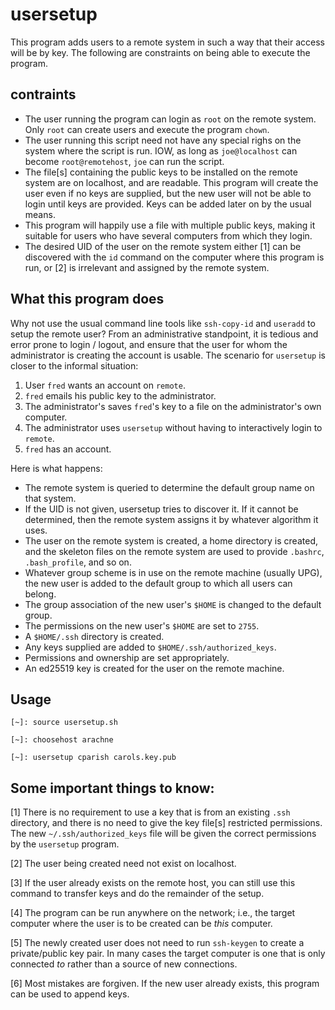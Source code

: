 # usersetup

This program adds users to a remote system in such a way that their
access will be by key. The following are constraints on being able to
execute the program.

## contraints

- The user running the program can login as `root` on the remote system.
    Only `root` can create users and execute the program `chown`.
- The user running this script need not have any special righs on the system where the script is run. IOW,
    as long as `joe@localhost` can become `root@remotehost`, `joe` can run the script.
- The file[s] containing the public keys to be installed on the remote
    system are on localhost, and are readable. This program will create the
    user even if no keys are supplied, but the new user will not be able
    to login until keys are provided. Keys can be added later on by the
    usual means.
- This program will happily use a file with multiple public keys, making
    it suitable for users who have several computers from which they login.
- The desired UID of the user on the remote system either [1] can be discovered
    with the `id` command on the computer where this program is run, or
    [2] is irrelevant and assigned by the remote system.

## What this program does

Why not use the usual command line tools like `ssh-copy-id` and `useradd`
to setup the remote user? From an administrative standpoint, it is tedious
and error prone to login / logout, and ensure that the user for whom
the administrator is creating the account is usable.  The scenario for
`usersetup` is closer to the informal situation:

1. User `fred` wants an account on `remote`.
2. `fred` emails his public key to the administrator.
3. The administrator's saves `fred`'s key to a file on the administrator's own computer.
4. The administrator uses `usersetup` without having to interactively login to `remote`.
5. `fred` has an account.

Here is what happens:

- The remote system is queried to determine the default group name on that system.
- If the UID is not given, usersetup tries to discover it. If it cannot be determined, then the remote system assigns it by whatever algorithm it uses.
- The user on the remote system is created, a home directory is created, and the skeleton files on the remote system are used to provide `.bashrc`, `.bash_profile`, and so on.
- Whatever group scheme is in use on the remote machine (usually UPG), the new user is added to the default group to which all users can belong.
- The group association of the new user's `$HOME` is changed to the default group.
- The permissions on the new user's `$HOME` are set to `2755`.
- A `$HOME/.ssh` directory is created.
- Any keys supplied are added to `$HOME/.ssh/authorized_keys`.
- Permissions and ownership are set appropriately.
- An ed25519 key is created for the user on the remote machine.


## Usage

```
[~]: source usersetup.sh

[~]: choosehost arachne

[~]: usersetup cparish carols.key.pub

```

## Some important things to know:

[1] There is no requirement to use a key that is from an existing `.ssh`
directory, and there is no need to give the key file[s] restricted
permissions. The new `~/.ssh/authorized_keys` file will be given the
correct permissions by the `usersetup` program.

[2] The user being created need not exist on localhost.

[3] If the user already exists on the remote host, you can still use
this command to transfer keys and do the remainder of the setup.

[4] The program can be run anywhere on the network; i.e., the target
computer where the user is to be created can be *this* computer.

[5] The newly created user does not need to run `ssh-keygen` to create
a private/public key pair. In many cases the target computer is one that
is only connected *to* rather than a source of new connections.

[6] Most mistakes are forgiven. If the new user already exists, this program
can be used to append keys.

